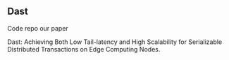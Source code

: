 
## Dast

Code repo our paper

Dast: Achieving Both Low Tail-latency and High Scalability for Serializable Distributed Transactions on Edge Computing Nodes.  




